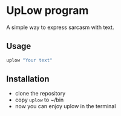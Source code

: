 # UpLow program
 A simple way to express sarcasm with text.

## Usage 

```bash
uplow "Your text"
```

## Installation

- clone the repository
- copy `uplow` to ~/bin
- now you can enjoy uplow in the terminal
